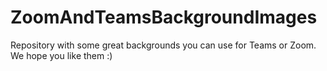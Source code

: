 # ZoomAndTeamsBackgroundImages
Repository with some great backgrounds you can use for Teams or Zoom. We hope you like them :)
